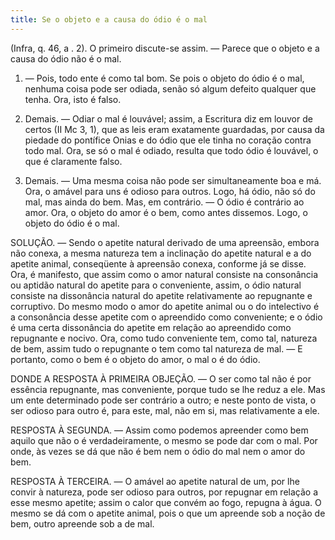 ```yaml
---
title: Se o objeto e a causa do ódio é o mal
---
```


(Infra, q. 46, a . 2).
  O primeiro discute-se assim. ― Parece que o objeto e a causa do ódio não é o mal.  

1. ― Pois, todo ente é como tal bom. Se pois o objeto do ódio é o mal, nenhuma coisa pode ser odiada, senão só algum defeito qualquer que tenha. Ora, isto é falso.  

2. Demais. ― Odiar o mal é louvável; assim, a Escritura diz em louvor de certos (II Mc 3, 1), que as leis eram exatamente guardadas, por causa da piedade do pontífice Onias e do ódio que ele tinha no coração contra todo mal. Ora, se só o mal é odiado, resulta que todo ódio é louvável, o que é claramente falso.  

3. Demais. ― Uma mesma coisa não pode ser simultaneamente boa e má. Ora, o amável para uns é odioso para outros. Logo, há ódio, não só do mal, mas ainda do bem.  Mas, em contrário. ― O ódio é contrário ao amor. Ora, o objeto do amor é o bem, como antes dissemos. Logo, o objeto do ódio é o mal.  

SOLUÇÃO. ― Sendo o apetite natural derivado de uma apreensão, embora não conexa, a mesma natureza tem a inclinação do apetite natural e a do apetite animal, conseqüente à apreensão conexa, conforme já se disse. Ora, é manifesto, que assim como o amor natural consiste na consonância ou aptidão natural do apetite para o conveniente, assim, o ódio natural consiste na dissonância natural do apetite relativamente ao repugnante e corruptivo. Do mesmo modo o amor do apetite animal ou o do intelectivo é a consonância desse apetite com o apreendido como conveniente; e o ódio é uma certa dissonância do apetite em relação ao apreendido como repugnante e nocivo. Ora, como tudo conveniente tem, como tal, natureza de bem, assim tudo o repugnante o tem como tal natureza de mal. ― E portanto, como o bem é o objeto do amor, o mal o é do ódio.  

DONDE A RESPOSTA À PRIMEIRA OBJEÇÃO. ― O ser como tal não é por essência repugnante, mas conveniente, porque tudo se lhe reduz a ele. Mas um ente determinado pode ser contrário a outro; e neste ponto de vista, o ser odioso para outro é, para este, mal, não em si, mas relativamente a ele.  

RESPOSTA À SEGUNDA. ― Assim como podemos apreender como bem aquilo que não o é verdadeiramente, o mesmo se pode dar com o mal. Por onde, às vezes se dá que não é bem nem o ódio do mal nem o amor do bem.  

RESPOSTA À TERCEIRA. ― O amável ao apetite natural de um, por lhe convir à natureza, pode ser odioso para outros, por repugnar em relação a esse mesmo apetite; assim o calor que convém ao fogo, repugna à água. O mesmo se dá com o apetite animal, pois o que um apreende sob a noção de bem, outro apreende sob a de mal.